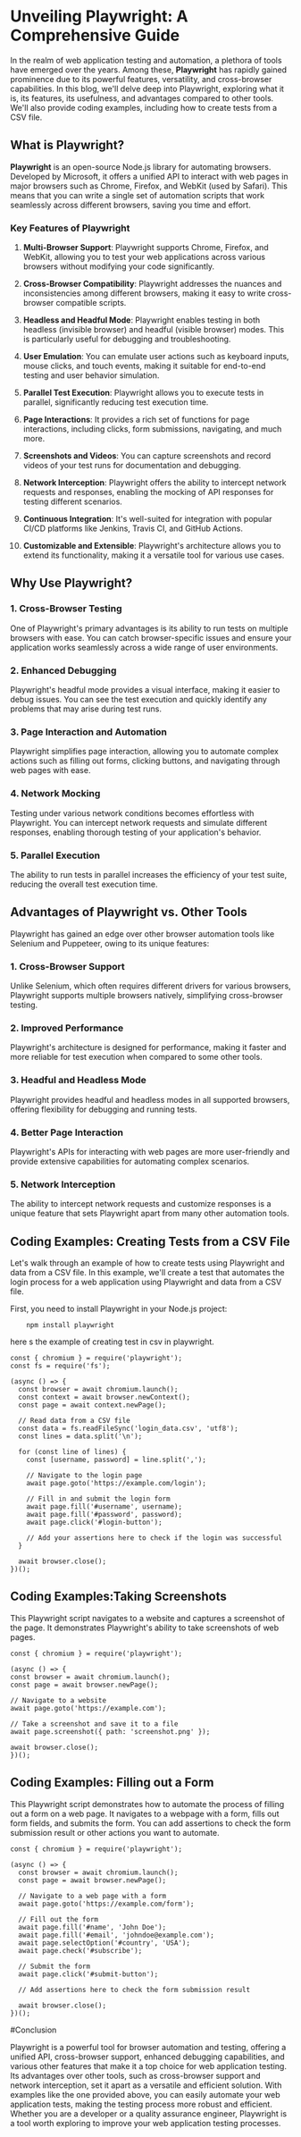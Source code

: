 # Unveiling Playwright: A Comprehensive Guide

In the realm of web application testing and automation, a plethora of tools have emerged over the years. Among these, **Playwright** has rapidly gained prominence due to its powerful features, versatility, and cross-browser capabilities. In this blog, we'll delve deep into Playwright, exploring what it is, its features, its usefulness, and advantages compared to other tools. We'll also provide coding examples, including how to create tests from a CSV file.

## What is Playwright?

**Playwright** is an open-source Node.js library for automating browsers. Developed by Microsoft, it offers a unified API to interact with web pages in major browsers such as Chrome, Firefox, and WebKit (used by Safari). This means that you can write a single set of automation scripts that work seamlessly across different browsers, saving you time and effort.

### Key Features of Playwright

1. **Multi-Browser Support**: Playwright supports Chrome, Firefox, and WebKit, allowing you to test your web applications across various browsers without modifying your code significantly.

2. **Cross-Browser Compatibility**: Playwright addresses the nuances and inconsistencies among different browsers, making it easy to write cross-browser compatible scripts.

3. **Headless and Headful Mode**: Playwright enables testing in both headless (invisible browser) and headful (visible browser) modes. This is particularly useful for debugging and troubleshooting.

4. **User Emulation**: You can emulate user actions such as keyboard inputs, mouse clicks, and touch events, making it suitable for end-to-end testing and user behavior simulation.

5. **Parallel Test Execution**: Playwright allows you to execute tests in parallel, significantly reducing test execution time.

6. **Page Interactions**: It provides a rich set of functions for page interactions, including clicks, form submissions, navigating, and much more.

7. **Screenshots and Videos**: You can capture screenshots and record videos of your test runs for documentation and debugging.

8. **Network Interception**: Playwright offers the ability to intercept network requests and responses, enabling the mocking of API responses for testing different scenarios.

9. **Continuous Integration**: It's well-suited for integration with popular CI/CD platforms like Jenkins, Travis CI, and GitHub Actions.

10. **Customizable and Extensible**: Playwright's architecture allows you to extend its functionality, making it a versatile tool for various use cases.

## Why Use Playwright?

### 1. Cross-Browser Testing

One of Playwright's primary advantages is its ability to run tests on multiple browsers with ease. You can catch browser-specific issues and ensure your application works seamlessly across a wide range of user environments.

### 2. Enhanced Debugging

Playwright's headful mode provides a visual interface, making it easier to debug issues. You can see the test execution and quickly identify any problems that may arise during test runs.

### 3. Page Interaction and Automation

Playwright simplifies page interaction, allowing you to automate complex actions such as filling out forms, clicking buttons, and navigating through web pages with ease.

### 4. Network Mocking

Testing under various network conditions becomes effortless with Playwright. You can intercept network requests and simulate different responses, enabling thorough testing of your application's behavior.

### 5. Parallel Execution

The ability to run tests in parallel increases the efficiency of your test suite, reducing the overall test execution time.

## Advantages of Playwright vs. Other Tools

Playwright has gained an edge over other browser automation tools like Selenium and Puppeteer, owing to its unique features:

### 1. Cross-Browser Support

Unlike Selenium, which often requires different drivers for various browsers, Playwright supports multiple browsers natively, simplifying cross-browser testing.

### 2. Improved Performance

Playwright's architecture is designed for performance, making it faster and more reliable for test execution when compared to some other tools.

### 3. Headful and Headless Mode

Playwright provides headful and headless modes in all supported browsers, offering flexibility for debugging and running tests.

### 4. Better Page Interaction

Playwright's APIs for interacting with web pages are more user-friendly and provide extensive capabilities for automating complex scenarios.

### 5. Network Interception

The ability to intercept network requests and customize responses is a unique feature that sets Playwright apart from many other automation tools.

## Coding Examples: Creating Tests from a CSV File

Let's walk through an example of how to create tests using Playwright and data from a CSV file. In this example, we'll create a test that automates the login process for a web application using Playwright and data from a CSV file.

First, you need to install Playwright in your Node.js project:
	
		npm install playwright


here s the example of creating test in csv in playwright.

	
	const { chromium } = require('playwright');
	const fs = require('fs');

	(async () => {
	  const browser = await chromium.launch();
	  const context = await browser.newContext();
	  const page = await context.newPage();

	  // Read data from a CSV file
	  const data = fs.readFileSync('login_data.csv', 'utf8');
	  const lines = data.split('\n');

	  for (const line of lines) {
		const [username, password] = line.split(',');

		// Navigate to the login page
		await page.goto('https://example.com/login');

		// Fill in and submit the login form
		await page.fill('#username', username);
		await page.fill('#password', password);
		await page.click('#login-button');

		// Add your assertions here to check if the login was successful
	  }

	  await browser.close();
	})();

## Coding Examples:Taking Screenshots

This Playwright script navigates to a website and captures a screenshot of the page. It demonstrates Playwright's ability to take screenshots of web pages.

	const { chromium } = require('playwright');

	(async () => {
	const browser = await chromium.launch();
	const page = await browser.newPage();

	// Navigate to a website
	await page.goto('https://example.com');

	// Take a screenshot and save it to a file
	await page.screenshot({ path: 'screenshot.png' });

	await browser.close();
	})();

## Coding Examples: Filling out a Form
This Playwright script demonstrates how to automate the process of filling out a form on a web page. It navigates to a webpage with a form, fills out form fields, and submits the form. You can add assertions to check the form submission result or other actions you want to automate.

	const { chromium } = require('playwright');

	(async () => {
	  const browser = await chromium.launch();
	  const page = await browser.newPage();

	  // Navigate to a web page with a form
	  await page.goto('https://example.com/form');

	  // Fill out the form
	  await page.fill('#name', 'John Doe');
	  await page.fill('#email', 'johndoe@example.com');
	  await page.selectOption('#country', 'USA');
	  await page.check('#subscribe');

	  // Submit the form
	  await page.click('#submit-button');

	  // Add assertions here to check the form submission result

	  await browser.close();
	})();

#Conclusion

Playwright is a powerful tool for browser automation and testing, offering a unified API, cross-browser support, enhanced debugging capabilities, and various other features that make it a top choice for web application testing. Its advantages over other tools, such as cross-browser support and network interception, set it apart as a versatile and efficient solution. With examples like the one provided above, you can easily automate your web application tests, making the testing process more robust and efficient. Whether you are a developer or a quality assurance engineer, Playwright is a tool worth exploring to improve your web application testing processes.





